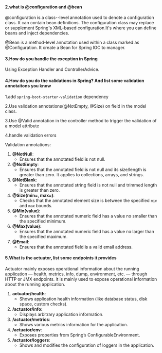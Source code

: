 #### 2.what is @configuration and @bean

@configuration is a class--level annotation used to denote a configuration class. It can contain bean definitions. The configuration class may replace or supplement Spring's XML-based configuration.It's where you can define beans and inject dependencies.

@Bean is a method-level annotation used within a class marked as @Configuration. It create a Bean for Spring IOC to manager.

#### 3.How do you handle the exception in Spring

Using Exception Handler and ControllerAdvice.

#### 4.How do you do the validations in Spring? And list some validation annotaitons you know

1.add `spring-boot-starter-validation` dependency

2.Use validation annotations(@NotEmpty, @Size) on field in the model class.

3.Use @Valid annotation in the controller method to trigger the validation of a model attribute

4.handle validation errors



Validation annotations:

1. **@NotNull**:
   - Ensures that the annotated field is not null.
2. **@NotEmpty**:
   - Ensures that the annotated field is not null and its size/length is greater than zero. It applies to collections, arrays, and strings.
3. **@NotBlank**:
   - Ensures that the annotated string field is not null and trimmed length is greater than zero.
4. **@Size(min=, max=)**:
   - Checks that the annotated element size is between the specified `min` and `max` bounds.
5. **@Min(value)**:
   - Ensures that the annotated numeric field has a value no smaller than the specified minimum.
6. **@Max(value)**:
   - Ensures that the annotated numeric field has a value no larger than the specified maximum.
7. **@Email**:
   - Ensures that the annotated field is a valid email address.



#### 5.What is the actuator, list some endpoints it provides

 Actuator mainly exposes operational information about the running application — health, metrics, info, dump, environment, etc. — through HTTP or JMX endpoints. It is mainly used to expose operational information about the running application.

1. **actuator/health**:
   - Shows application health information (like database status, disk space, custom checks).
2. **/actuator/info**:
   - Displays arbitrary application information.
3. **/actuator/metrics**:
   - Shows various metrics information for the application.
4. **/actuator/env**:
   - Exposes properties from Spring’s ConfigurableEnvironment.
5. **/actuator/loggers**:
   - Shows and modifies the configuration of loggers in the application.
